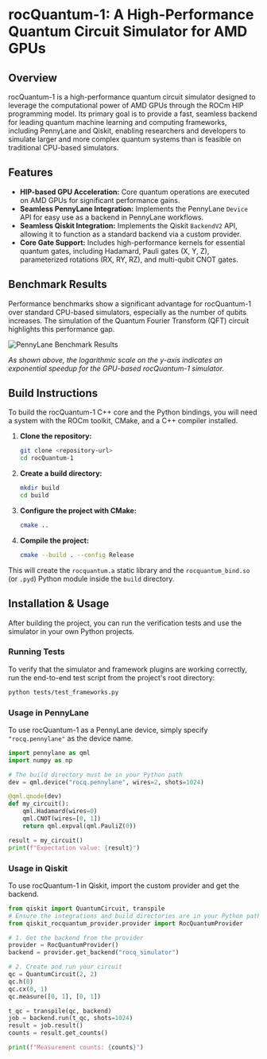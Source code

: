 # rocQuantum-1: A High-Performance Quantum Circuit Simulator for AMD GPUs

## Overview

rocQuantum-1 is a high-performance quantum circuit simulator designed to leverage the computational power of AMD GPUs through the ROCm HIP programming model. Its primary goal is to provide a fast, seamless backend for leading quantum machine learning and computing frameworks, including PennyLane and Qiskit, enabling researchers and developers to simulate larger and more complex quantum systems than is feasible on traditional CPU-based simulators.

## Features

*   **HIP-based GPU Acceleration:** Core quantum operations are executed on AMD GPUs for significant performance gains.
*   **Seamless PennyLane Integration:** Implements the PennyLane `Device` API for easy use as a backend in PennyLane workflows.
*   **Seamless Qiskit Integration:** Implements the Qiskit `BackendV2` API, allowing it to function as a standard backend via a custom provider.
*   **Core Gate Support:** Includes high-performance kernels for essential quantum gates, including Hadamard, Pauli gates (X, Y, Z), parameterized rotations (RX, RY, RZ), and multi-qubit CNOT gates.

## Benchmark Results

Performance benchmarks show a significant advantage for rocQuantum-1 over standard CPU-based simulators, especially as the number of qubits increases. The simulation of the Quantum Fourier Transform (QFT) circuit highlights this performance gap.

![PennyLane Benchmark Results](benchmarks/benchmark_results_pennylane.png)

*As shown above, the logarithmic scale on the y-axis indicates an exponential speedup for the GPU-based rocQuantum-1 simulator.*

## Build Instructions

To build the rocQuantum-1 C++ core and the Python bindings, you will need a system with the ROCm toolkit, CMake, and a C++ compiler installed.

1.  **Clone the repository:**
    ```bash
    git clone <repository-url>
    cd rocQuantum-1
    ```

2.  **Create a build directory:**
    ```bash
    mkdir build
    cd build
    ```

3.  **Configure the project with CMake:**
    ```bash
    cmake ..
    ```

4.  **Compile the project:**
    ```bash
    cmake --build . --config Release
    ```

This will create the `rocquantum.a` static library and the `rocquantum_bind.so` (or `.pyd`) Python module inside the `build` directory.

## Installation & Usage

After building the project, you can run the verification tests and use the simulator in your own Python projects.

### Running Tests

To verify that the simulator and framework plugins are working correctly, run the end-to-end test script from the project's root directory:

```bash
python tests/test_frameworks.py
```

### Usage in PennyLane

To use rocQuantum-1 as a PennyLane device, simply specify `"rocq.pennylane"` as the device name.

```python
import pennylane as qml
import numpy as np

# The build directory must be in your Python path
dev = qml.device("rocq.pennylane", wires=2, shots=1024)

@qml.qnode(dev)
def my_circuit():
    qml.Hadamard(wires=0)
    qml.CNOT(wires=[0, 1])
    return qml.expval(qml.PauliZ(0))

result = my_circuit()
print(f"Expectation value: {result}")
```

### Usage in Qiskit

To use rocQuantum-1 in Qiskit, import the custom provider and get the backend.

```python
from qiskit import QuantumCircuit, transpile
# Ensure the integrations and build directories are in your Python path
from qiskit_rocquantum_provider.provider import RocQuantumProvider

# 1. Get the backend from the provider
provider = RocQuantumProvider()
backend = provider.get_backend("rocq_simulator")

# 2. Create and run your circuit
qc = QuantumCircuit(2, 2)
qc.h(0)
qc.cx(0, 1)
qc.measure([0, 1], [0, 1])

t_qc = transpile(qc, backend)
job = backend.run(t_qc, shots=1024)
result = job.result()
counts = result.get_counts()

print(f"Measurement counts: {counts}")
```